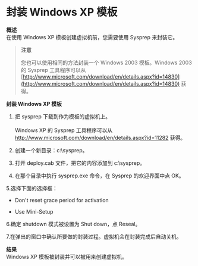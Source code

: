 # 封装 Windows XP 模板
**概述**<br/>
在使用 Windows XP 模板创建虚拟机前，您需要使用 Sysprep 来封装它。
> **注意**
>
>您也可以使用相同的方法封装一个 Windows 2003 模板。Windows 2003 的 Sysprep 工具程序可以从 [http://www.microsoft.com/download/en/details.aspx?id=14830](http://www.microsoft.com/download/en/details.aspx?id=14830) 获得。

**封装 Windows XP 模板**

1.  把 sysprep 下载到作为模板的虚拟机上。
</br></br>
Windows XP 的 Sysprep 工具程序可以从 http://www.microsoft.com/download/en/details.aspx?id=11282 获得。

2. 创建一个新目录：c:\sysprep。

3. 打开 deploy.cab 文件，把它的内容添加到 c:\sysprep。

4. 在那个目录中执行 sysprep.exe 命令，在 Sysprep 的欢迎界面中点 OK。

5.选择下面的选择框：

   -  Don't reset grace period for activation

   - Use Mini-Setup

6.确定 shutdown 模式被设置为 Shut down，点 Reseal。

7.在弹出的窗口中确认所要做的封装过程。虚拟机会在封装完成后自动关机。

**结果**<br/>
Windows XP 模板被封装并可以被用来创建虚拟机。

